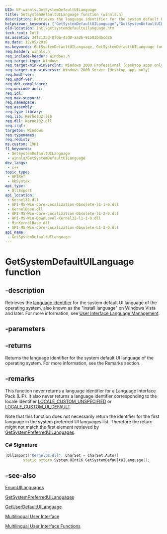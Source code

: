 ```yaml
---
UID: NF:winnls.GetSystemDefaultUILanguage
title: GetSystemDefaultUILanguage function (winnls.h)
description: Retrieves the language identifier for the system default UI language of the operating system, also known as the &quot;install language&quot; on Windows Vista and later. For more information, see User Interface Language Management.
helpviewer_keywords: ["GetSystemDefaultUILanguage","GetSystemDefaultUILanguage function [Internationalization for Windows Applications]","_win32_GetSystemDefaultUILanguage","intl.getsystemdefaultuilanguage","winnls/GetSystemDefaultUILanguage"]
old-location: intl\getsystemdefaultuilanguage.htm
tech.root: Intl
ms.assetid: 34fc125d-0f0b-43d0-aa2b-91501bd6cd26
ms.date: 12/05/2018
ms.keywords: GetSystemDefaultUILanguage, GetSystemDefaultUILanguage function [Internationalization for Windows Applications], _win32_GetSystemDefaultUILanguage, intl.getsystemdefaultuilanguage, winnls/GetSystemDefaultUILanguage
req.header: winnls.h
req.include-header: Windows.h
req.target-type: Windows
req.target-min-winverclnt: Windows 2000 Professional [desktop apps only]
req.target-min-winversvr: Windows 2000 Server [desktop apps only]
req.kmdf-ver: 
req.umdf-ver: 
req.ddi-compliance: 
req.unicode-ansi: 
req.idl: 
req.max-support: 
req.namespace: 
req.assembly: 
req.type-library: 
req.lib: Kernel32.lib
req.dll: Kernel32.dll
req.irql: 
targetos: Windows
req.typenames: 
req.redist: 
ms.custom: 19H1
f1_keywords:
 - GetSystemDefaultUILanguage
 - winnls/GetSystemDefaultUILanguage
dev_langs:
 - c++
topic_type:
 - APIRef
 - kbSyntax
api_type:
 - DllExport
api_location:
 - Kernel32.dll
 - API-MS-Win-Core-Localization-Obsolete-l1-1-0.dll
 - KernelBase.dll
 - API-MS-Win-Core-Localization-Obsolete-l1-2-0.dll
 - API-MS-Win-DownLevel-Kernel32-l1-1-0.dll
 - MinKernelBase.dll
 - API-MS-Win-Core-Localization-Obsolete-L1-3-0.dll
api_name:
 - GetSystemDefaultUILanguage
---
```


# GetSystemDefaultUILanguage function


## -description

Retrieves the <a href="/windows/desktop/Intl/language-identifiers">language identifier</a> for the system default UI language of the operating system, also known as the "install language" on Windows Vista and later. For more information, see <a href="/windows/desktop/Intl/user-interface-language-management">User Interface Language Management</a>.

## -parameters

## -returns

Returns the language identifier for the system default UI language of the operating system. For more information, see the Remarks section.

## -remarks

This function never returns a language identifier for a Language Interface Pack (LIP). It also never returns a language identifier corresponding to the locale identifier <a href="/windows/desktop/Intl/locale-custom-constants">LOCALE_CUSTOM_UNSPECIFIED</a> or <a href="/windows/desktop/Intl/locale-custom-constants">LOCALE_CUSTOM_UI_DEFAULT</a>.

Note that this function does not necessarily return the identifier for the first language in the system preferred UI languages list. Therefore the return might not match the first element retrieved by <a href="/windows/desktop/api/winnls/nf-winnls-getsystempreferreduilanguages">GetSystemPreferredUILanguages</a>.

<h3><a id="C__Signature"></a><a id="c__signature"></a><a id="C__SIGNATURE"></a>C# Signature</h3>

```cpp
[DllImport("Kernel32.dll", CharSet = CharSet.Auto)]
        static extern System.UInt16 GetSystemDefaultUILanguage();

```

## -see-also

<a href="/windows/desktop/api/winnls/nf-winnls-enumuilanguagesa">EnumUILanguages</a>



<a href="/windows/desktop/api/winnls/nf-winnls-getsystempreferreduilanguages">GetSystemPreferredUILanguages</a>



<a href="/windows/desktop/api/winnls/nf-winnls-getuserdefaultuilanguage">GetUserDefaultUILanguage</a>



<a href="/windows/desktop/Intl/multilingual-user-interface">Multilingual User Interface</a>



<a href="/windows/desktop/Intl/multilingual-user-interface-functions">Multilingual User Interface Functions</a>